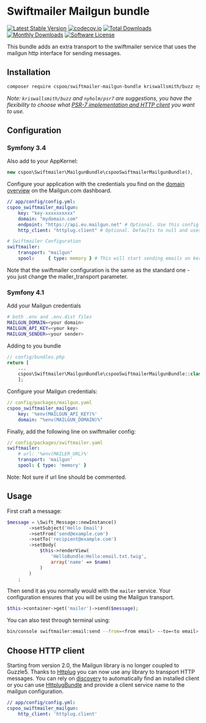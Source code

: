 

# Swiftmailer Mailgun bundle

[![Latest Stable Version](https://poser.pugx.org/cspoo/swiftmailer-mailgun-bundle/v/stable)](https://packagist.org/packages/cspoo/swiftmailer-mailgun-bundle)
[![codecov.io](https://codecov.io/github/tehplague/swiftmailer-mailgun-bundle/coverage.svg?branch=master)](https://codecov.io/github/tehplague/swiftmailer-mailgun-bundle?branch=master)
[![Total Downloads](https://poser.pugx.org/cspoo/swiftmailer-mailgun-bundle/downloads)](https://packagist.org/packages/cspoo/swiftmailer-mailgun-bundle)
[![Monthly Downloads](https://poser.pugx.org/cspoo/swiftmailer-mailgun-bundle/d/monthly.png)](https://packagist.org/packages/cspoo/swiftmailer-mailgun-bundle)
[![Software License](https://img.shields.io/badge/license-MIT-brightgreen.svg?style=flat-square)](LICENSE)


This bundle adds an extra transport to the swiftmailer service that uses the mailgun
http interface for sending messages.

## Installation

```bash
composer require cspoo/swiftmailer-mailgun-bundle kriswallsmith/buzz nyholm/psr7
```

*Note: `kriswallsmith/buzz` and `nyholm/psr7` are suggestions, you have the flexibility to choose what [PSR-7 implementation and HTTP client](https://packagist.org/providers/php-http/client-implementation) you want to use.*

## Configuration

### Symfony 3.4

Also add to your AppKernel:

```php
new cspoo\Swiftmailer\MailgunBundle\cspooSwiftmailerMailgunBundle(),
```

Configure your application with the credentials you find on the [domain overview](https://mailgun.com/app/domains) on the Mailgun.com dashboard.

``` yaml
// app/config/config.yml:
cspoo_swiftmailer_mailgun:
    key: "key-xxxxxxxxxx"
    domain: "mydomain.com"
    endpoint: "https://api.eu.mailgun.net" # Optional. Use this config for EU region. Defaults to "https://api.mailgun.net"
    http_client: "httplug.client" # Optional. Defaults to null and uses discovery to find client. 

# Swiftmailer Configuration
swiftmailer:
    transport: "mailgun"
    spool:     { type: memory } # This will start sending emails on kernel.terminate event

```
Note that the swiftmailer configuration is the same as the standard one - you just 
change the mailer_transport parameter.

### Symfony 4.1

Add your Mailgun credentials 
```bash
# both .env and .env.dist files
MAILGUN_DOMAIN=<your domain>
MAILGUN_API_KEY=<your key>
MAILGUN_SENDER=<your sender>
```

Adding to you bundle
```php
// config/bundles.php
return [
    ...
    cspoo\Swiftmailer\MailgunBundle\cspooSwiftmailerMailgunBundle::class => ['all' => true],
    ];
```

Configure your Mailgun credentials:

```yaml
// config/packages/mailgun.yaml
cspoo_swiftmailer_mailgun:
    key: '%env(MAILGUN_API_KEY)%'
    domain: "%env(MAILGUN_DOMAIN)%"
```

Finally, add the following line on swiftmailer config:
```yaml
// config/packages/swiftmailer.yaml
swiftmailer:
    # url: '%env(MAILER_URL)%'
    transport: 'mailgun'
    spool: { type: 'memory' }
```
Note: Not sure if url line should be commented.

## Usage

First craft a message:

```php
$message = \Swift_Message::newInstance()
        ->setSubject('Hello Email')
        ->setFrom('send@example.com')
        ->setTo('recipient@example.com')
        ->setBody(
            $this->renderView(
                'HelloBundle:Hello:email.txt.twig',
                array('name' => $name)
            )
        )
    ;
```

Then send it as you normally would with the `mailer` service. Your configuration ensures that you will be using the Mailgun transport.

```php
$this->container->get('mailer')->send($message);
```

You can also test through terminal using:
```bash
bin/console swiftmailer:email:send --from=<from email> --to=<to email> --subject="Foo" --body="Bar"
```

## Choose HTTP client

Starting from version 2.0, the Mailgun library is no longer coupled to Guzzle5. Thanks to [Httplug](http://docs.php-http.org/en/latest/index.html) you can now use any
library to transport HTTP messages. You can rely on [discovery](http://docs.php-http.org/en/latest/discovery.html) to automatically
find an installed client or you can use [HttplugBundle](https://github.com/php-http/HttplugBundle) and provide a client service name 
to the mailgun configuration. 

``` yaml
// app/config/config.yml:
cspoo_swiftmailer_mailgun:
    http_client: 'httplug.client'
```


